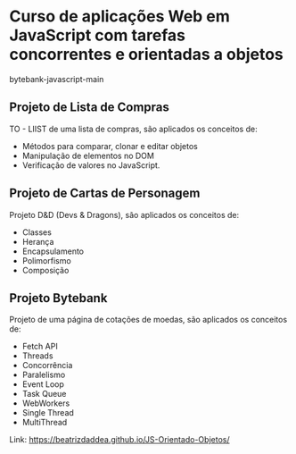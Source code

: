 # Curso de aplicações Web em JavaScript com tarefas concorrentes e orientadas a objetos
bytebank-javascript-main
## Projeto de Lista de Compras

TO - LIIST de uma lista de compras, são aplicados os conceitos de:
- Métodos para comparar, clonar e editar objetos
- Manipulação de elementos no DOM
- Verificação de valores no JavaScript.

## Projeto de Cartas de Personagem

Projeto D&D (Devs & Dragons), são aplicados os conceitos de:
- Classes
- Herança
- Encapsulamento
- Polimorfismo
- Composição

## Projeto Bytebank

Projeto de uma página de cotações de moedas, são aplicados os conceitos de:
- Fetch API
- Threads
- Concorrência
- Paralelismo
- Event Loop
- Task Queue
- WebWorkers
- Single Thread
- MultiThread

Link: https://beatrizdaddea.github.io/JS-Orientado-Objetos/
